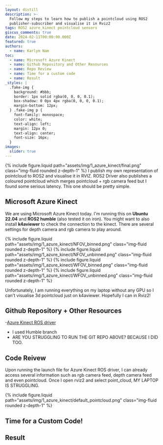 ```yaml
---
layout: distill
description: >-
  Follow my steps to learn how to publish a pointcloud using ROS2
  publisher-subscriber and visualise it in Rviz2
tags: ROS2 azure_kinect pointcloud sensors
giscus_comments: true
date: 2024-02-11T00:00:00.000Z
featured: true
authors:
  - name: Karlym Nam
toc:
  - name: Microsoft Azure Kinect
  - name: Github Repository and Other Resources
  - name: Repo Review
  - name: Time for a custom code
  - name: Result
_styles: |
  .fake-img {
    background: #bbb;
    border: 1px solid rgba(0, 0, 0, 0.1);
    box-shadow: 0 0px 4px rgba(0, 0, 0, 0.1);
    margin-bottom: 12px;
  } .fake-img p {
    font-family: monospace;
    color: white;
    text-align: left;
    margin: 12px 0;
    text-align: center;
    font-size: 16px;
  }
images:
  slider: true
---
```

{% include figure.liquid path="assets/img/1_azure_kinect/final.png" class="img-fluid rounded z-depth-1" %}
I publish my own representation of pointcloud to ROS2 and visualise it in RVIZ. ROS2 Driver also publishes a coloured pointcloud which merges pointcloud + rgb camera feed but I found some serious latency. This one should be pretty simple.
## Microsoft Azure Kinect
We are using Microsoft Azure Kinect today. I'm running this on **Ubuntu 22.04** and **ROS2 humble** (also tested it on iron). You might want to also install **k4aviewer** to check the connection to the kinect. There are several settings for depth camera and rgb camera to play around. 

<swiper-container keyboard="true" navigation="true" pagination="true" pagination-clickable="true" pagination-dynamic-bullets="true" rewind="true">
  <swiper-slide>{% include figure.liquid path="assets/img/1_azure_kinect/NFOV_binned.png" class="img-fluid rounded z-depth-1" %}</swiper-slide>
  <swiper-slide>{% include figure.liquid path="assets/img/1_azure_kinect/NFOV_unbinned.png" class="img-fluid rounded z-depth-1" %}</swiper-slide>
  <swiper-slide>{% include figure.liquid path="assets/img/1_azure_kinect/WFOV_binned.png" class="img-fluid rounded z-depth-1" %}</swiper-slide>
  <swiper-slide>{% include figure.liquid path="assets/img/1_azure_kinect/WFOV_unbinned.png" class="img-fluid rounded z-depth-1" %}</swiper-slide>
</swiper-container>

Unfortunately, I am running everything on my laptop without any GPU so I can't visualise 3d pointcloud just on k4aviewer. Hopefully I can in Rviz2!
## Github Repository + Other Resources
-[Azure Kinect ROS driver](https://github.com/microsoft/Azure_Kinect_ROS_Driver)

- I used Humble branch
- ARE YOU STRUGGLING TO RUN THE GIT REPO ABOVE? BECAUSE I DID TOO. 

## Code Reivew
Upon running the launch file for Azure Kinect ROS driver, I can already access several information such as rgb camera feed, depth camera feed and even pointcloud. Once I open rviz2 and select point_cloud, MY LAPTOP IS STRUGGLING. 

{% include figure.liquid path="assets/img/1_azure_kinect/default_pointcloud.png" class="img-fluid rounded z-depth-1" %}

## Time for a Custom Code!
## Result
